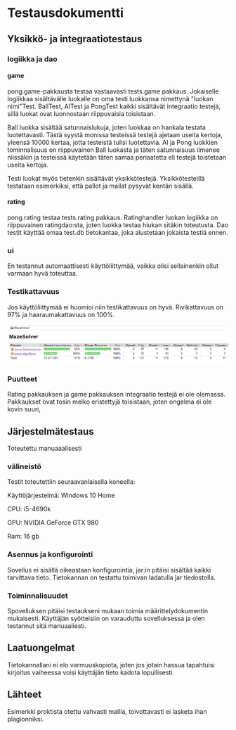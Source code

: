 # Testausdokumentti

## Yksikkö- ja integraatiotestaus

### logiikka ja dao

#### game

pong.game-pakkausta testaa vastaavasti tests.game pakkaus. Jokaiselle logiikkaa sisältävälle luokalle on oma testi luokkansa nimettynä 
"luokan nimi"Test. BallTest, AITest ja PongTest kaikki sisältävät integraatio testejä, sillä luokat ovat luonnostaan riippuvaisia
toisistaan.

Ball luokka sisältää satunnaislukuja, joten luokkaa on hankala testata luotettavasti. Tästä syystä monissa testeissä testejä ajetaan 
useita kertoja, yleensä 10000 kertaa, jotta testeistä tulisi luotettavia. AI ja Pong luokkien tominnalisuus on riippuvainen Ball luokasta 
ja täten satunnaisuus ilmenee niissäkin ja testeissä käytetään täten samaa periaatetta eli testejä toistetaan useita kertoja.

Testi luokat myös tietenkin sisältävät yksikkötestejä. Yksikkötesteillä testataan esimerkiksi, että pallot ja mailat pysyvät kentän sisällä.

#### rating

pong.rating testaa tests.rating pakkaus. Ratinghandler luokan logiikka on riippuvainen ratingdao:sta, joten luokka testaa hiukan sitäkin toteutusta. Dao testit käyttää omaa test.db tietokantaa, joka alustetaan jokaista testiä ennen. 

### ui

En testannut automaattisesti käyttöliittymää, vaikka olisi sellainenkin ollut varmaan hyvä toteuttaa.

### Testikattavuus

Jos käyttöliittymää ei huomioi niin testikattavuus on hyvä. Rivikattavuus on 97% ja haaraumakattavuus on 100%.

![Testikattavuus](https://github.com/SkarpAnton/OtPong/blob/master/dokumentaatio/Kuvat/testikattavuus.png)

### Puutteet

Rating pakkauksen ja game pakkauksen integraatio testejä ei ole olemassa. Pakkaukset ovat tosin melko eristettyjä toisistaan, joten ongelma ei ole kovin suuri,

## Järjestelmätestaus

Toteutettu manuaaalisesti

### välineistö

Testit toteutettiin seuraavanlaisella koneella:

Käyttöjärjestelmä: Windows 10 Home

CPU: i5-4690k

GPU: NVIDIA GeForce GTX 980

Ram: 16 gb

### Asennus ja konfigurointi

Sovellus ei sisällä oikeastaan konfigurointia, jar:in pitäisi sisältää kaikki tarvittava tieto. Tietokannan on testattu toimivan ladatulla jar tiedostolla.

### Toiminnalisuudet

Spovelluksen pitäisi testaukseni mukaan toimia määrittelydokumentin mukaisesti. Käyttäjän syötteisiin on varauduttu sovelluksessa ja olen testannut sitä manuaaliesti.

## Laatuongelmat

Tietokannallani ei elo varmuuskopiota, joten jos jotain hassua tapahtuisi kirjoitus vaiheessa voisi käyttäjän tieto kadota lopullisesti.

## Lähteet

Esimerkki proktista otettu vahvasti mallia, toivottavasti ei lasketa ihan plagionniksi.














